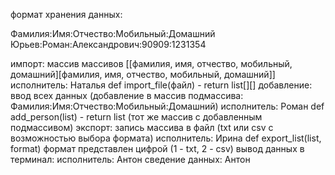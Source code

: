 формат хранения данных:

Фамилия:Имя:Отчество:Мобильный:Домашний
Юрьев:Роман:Александрович:90909:1231354

импорт: массив массивов [[фамилия, имя, отчество, мобильный, домашний][фамилия, имя, отчество, мобильный, домашний]]
исполнитель: Наталья
def import_file(файл) - return list[][]
добавление: ввод всех данных (добавление в массив подмассива: Фамилия:Имя:Отчество:Мобильный:Домашний)
исполнитель: Роман
def add_person(list) - return list (тот же массив с добавленным подмассивом)
экспорт: запись массива в файл (txt или csv с возможностью выбора формата)
исполнитель: Ирина
def export_list(list, format) формат представлен цифрой (1 - txt, 2 - csv)
вывод данных в терминал:
исполнитель: Антон
сведение данных: Антон
